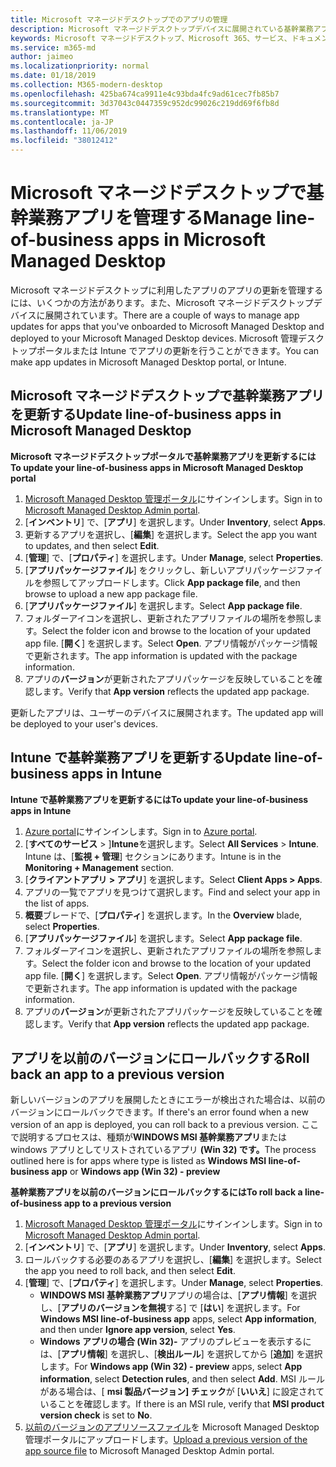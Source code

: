 ```yaml
---
title: Microsoft マネージドデスクトップでのアプリの管理
description: Microsoft マネージドデスクトップデバイスに展開されている基幹業務アプリを更新する方法に関する情報
keywords: Microsoft マネージドデスクトップ、Microsoft 365、サービス、ドキュメント
ms.service: m365-md
author: jaimeo
ms.localizationpriority: normal
ms.date: 01/18/2019
ms.collection: M365-modern-desktop
ms.openlocfilehash: 425ba674ca9911e4c93bda4fc9ad61cec7fb85b7
ms.sourcegitcommit: 3d37043c0447359c952dc99026c219dd69f6fb8d
ms.translationtype: MT
ms.contentlocale: ja-JP
ms.lasthandoff: 11/06/2019
ms.locfileid: "38012412"
---
```

# <a name="manage-line-of-business-apps-in-microsoft-managed-desktop"></a><span data-ttu-id="5973f-104">Microsoft マネージドデスクトップで基幹業務アプリを管理する</span><span class="sxs-lookup"><span data-stu-id="5973f-104">Manage line-of-business apps in Microsoft Managed Desktop</span></span>

<!--Application management -->

<span data-ttu-id="5973f-105">Microsoft マネージドデスクトップに利用したアプリのアプリの更新を管理するには、いくつかの方法があります。また、Microsoft マネージドデスクトップデバイスに展開されています。</span><span class="sxs-lookup"><span data-stu-id="5973f-105">There are a couple of ways to manage app updates for apps that you've onboarded to Microsoft Managed Desktop and deployed to your Microsoft Managed Desktop devices.</span></span> <span data-ttu-id="5973f-106">Microsoft 管理デスクトップポータルまたは Intune でアプリの更新を行うことができます。</span><span class="sxs-lookup"><span data-stu-id="5973f-106">You can make app updates in Microsoft Managed Desktop portal, or Intune.</span></span> 

<span id="update-app-mmd" />

## <a name="update-line-of-business-apps-in-microsoft-managed-desktop"></a><span data-ttu-id="5973f-107">Microsoft マネージドデスクトップで基幹業務アプリを更新する</span><span class="sxs-lookup"><span data-stu-id="5973f-107">Update line-of-business apps in Microsoft Managed Desktop</span></span>

<span data-ttu-id="5973f-108">**Microsoft マネージドデスクトップポータルで基幹業務アプリを更新するには**</span><span class="sxs-lookup"><span data-stu-id="5973f-108">**To update your line-of-business apps in Microsoft Managed Desktop portal**</span></span>
1. <span data-ttu-id="5973f-109">[Microsoft Managed Desktop 管理ポータル](https://aka.ms/mmdportal)にサインインします。</span><span class="sxs-lookup"><span data-stu-id="5973f-109">Sign in to [Microsoft Managed Desktop Admin portal](https://aka.ms/mmdportal).</span></span>
2. <span data-ttu-id="5973f-110">[**インベントリ**] で、[**アプリ**] を選択します。</span><span class="sxs-lookup"><span data-stu-id="5973f-110">Under **Inventory**, select **Apps**.</span></span>  
3. <span data-ttu-id="5973f-111">更新するアプリを選択し、[**編集**] を選択します。</span><span class="sxs-lookup"><span data-stu-id="5973f-111">Select the app you want to updates, and then select **Edit**.</span></span>
4. <span data-ttu-id="5973f-112">[**管理**] で、[**プロパティ**] を選択します。</span><span class="sxs-lookup"><span data-stu-id="5973f-112">Under **Manage**, select **Properties**.</span></span> 
5. <span data-ttu-id="5973f-113">[**アプリパッケージファイル**] をクリックし、新しいアプリパッケージファイルを参照してアップロードします。</span><span class="sxs-lookup"><span data-stu-id="5973f-113">Click **App package file**, and then browse to upload a new app package file.</span></span>
6. <span data-ttu-id="5973f-114">[**アプリパッケージファイル**] を選択します。</span><span class="sxs-lookup"><span data-stu-id="5973f-114">Select **App package file**.</span></span>
7. <span data-ttu-id="5973f-115">フォルダーアイコンを選択し、更新されたアプリファイルの場所を参照します。</span><span class="sxs-lookup"><span data-stu-id="5973f-115">Select the folder icon and browse to the location of your updated app file.</span></span> <span data-ttu-id="5973f-116">[**開く**] を選択します。</span><span class="sxs-lookup"><span data-stu-id="5973f-116">Select **Open**.</span></span> <span data-ttu-id="5973f-117">アプリ情報がパッケージ情報で更新されます。</span><span class="sxs-lookup"><span data-stu-id="5973f-117">The app information is updated with the package information.</span></span>
8. <span data-ttu-id="5973f-118">アプリの**バージョン**が更新されたアプリパッケージを反映していることを確認します。</span><span class="sxs-lookup"><span data-stu-id="5973f-118">Verify that **App version** reflects the updated app package.</span></span> 

<span data-ttu-id="5973f-119">更新したアプリは、ユーザーのデバイスに展開されます。</span><span class="sxs-lookup"><span data-stu-id="5973f-119">The updated app will be deployed to your user's devices.</span></span>

<span id="update-app-intune" />

## <a name="update-line-of-business-apps-in-intune"></a><span data-ttu-id="5973f-120">Intune で基幹業務アプリを更新する</span><span class="sxs-lookup"><span data-stu-id="5973f-120">Update line-of-business apps in Intune</span></span>

<span data-ttu-id="5973f-121">**Intune で基幹業務アプリを更新するには**</span><span class="sxs-lookup"><span data-stu-id="5973f-121">**To update your line-of-business apps in Intune**</span></span>
1. <span data-ttu-id="5973f-122">[Azure portal](https://azure.portal.com)にサインインします。</span><span class="sxs-lookup"><span data-stu-id="5973f-122">Sign in to [Azure portal](https://azure.portal.com).</span></span>
2. <span data-ttu-id="5973f-123">[**すべてのサービス** > ]**Intune**を選択します。</span><span class="sxs-lookup"><span data-stu-id="5973f-123">Select **All Services** > **Intune**.</span></span> <span data-ttu-id="5973f-124">Intune は、[**監視 + 管理**] セクションにあります。</span><span class="sxs-lookup"><span data-stu-id="5973f-124">Intune is in the **Monitoring + Management** section.</span></span>
3. <span data-ttu-id="5973f-125">[**クライアントアプリ > アプリ**] を選択します。</span><span class="sxs-lookup"><span data-stu-id="5973f-125">Select **Client Apps > Apps**.</span></span>
4. <span data-ttu-id="5973f-126">アプリの一覧でアプリを見つけて選択します。</span><span class="sxs-lookup"><span data-stu-id="5973f-126">Find and select your app in the list of apps.</span></span>
5. <span data-ttu-id="5973f-127">**概要**ブレードで、[**プロパティ**] を選択します。</span><span class="sxs-lookup"><span data-stu-id="5973f-127">In the **Overview** blade, select **Properties**.</span></span>
6. <span data-ttu-id="5973f-128">[**アプリパッケージファイル**] を選択します。</span><span class="sxs-lookup"><span data-stu-id="5973f-128">Select **App package file**.</span></span>
7. <span data-ttu-id="5973f-129">フォルダーアイコンを選択し、更新されたアプリファイルの場所を参照します。</span><span class="sxs-lookup"><span data-stu-id="5973f-129">Select the folder icon and browse to the location of your updated app file.</span></span> <span data-ttu-id="5973f-130">[**開く**] を選択します。</span><span class="sxs-lookup"><span data-stu-id="5973f-130">Select **Open**.</span></span> <span data-ttu-id="5973f-131">アプリ情報がパッケージ情報で更新されます。</span><span class="sxs-lookup"><span data-stu-id="5973f-131">The app information is updated with the package information.</span></span>
8. <span data-ttu-id="5973f-132">アプリの**バージョン**が更新されたアプリパッケージを反映していることを確認します。</span><span class="sxs-lookup"><span data-stu-id="5973f-132">Verify that **App version** reflects the updated app package.</span></span>

<span id="roll-back-app-mmd" />

## <a name="roll-back-an-app-to-a-previous-version"></a><span data-ttu-id="5973f-133">アプリを以前のバージョンにロールバックする</span><span class="sxs-lookup"><span data-stu-id="5973f-133">Roll back an app to a previous version</span></span>

<span data-ttu-id="5973f-134">新しいバージョンのアプリを展開したときにエラーが検出された場合は、以前のバージョンにロールバックできます。</span><span class="sxs-lookup"><span data-stu-id="5973f-134">If there's an error found when a new version of an app is deployed, you can roll back to a previous version.</span></span> <span data-ttu-id="5973f-135">ここで説明するプロセスは、種類が**WINDOWS MSI 基幹業務アプリ**または windows アプリとしてリストされているアプリ **(Win 32) です。**</span><span class="sxs-lookup"><span data-stu-id="5973f-135">The process outlined here is for apps where type is listed as **Windows MSI line-of-business app** or **Windows app (Win 32) - preview**</span></span>

<span data-ttu-id="5973f-136">**基幹業務アプリを以前のバージョンにロールバックするには**</span><span class="sxs-lookup"><span data-stu-id="5973f-136">**To roll back a line-of-business app to a previous version**</span></span>

1. <span data-ttu-id="5973f-137">[Microsoft Managed Desktop 管理ポータル](https://aka.ms/mmdportal)にサインインします。</span><span class="sxs-lookup"><span data-stu-id="5973f-137">Sign in to [Microsoft Managed Desktop Admin portal](https://aka.ms/mmdportal).</span></span>
2. <span data-ttu-id="5973f-138">[**インベントリ**] で、[**アプリ**] を選択します。</span><span class="sxs-lookup"><span data-stu-id="5973f-138">Under **Inventory**, select **Apps**.</span></span>  
3. <span data-ttu-id="5973f-139">ロールバックする必要のあるアプリを選択し、[**編集**] を選択します。</span><span class="sxs-lookup"><span data-stu-id="5973f-139">Select the app you need to roll back, and then select **Edit**.</span></span>
4. <span data-ttu-id="5973f-140">[**管理**] で、[**プロパティ**] を選択します。</span><span class="sxs-lookup"><span data-stu-id="5973f-140">Under **Manage**, select **Properties**.</span></span> 
    - <span data-ttu-id="5973f-141">**WINDOWS MSI 基幹業務アプリ**アプリの場合は、[**アプリ情報**] を選択し、[**アプリのバージョンを無視**する] で [**はい**] を選択します。</span><span class="sxs-lookup"><span data-stu-id="5973f-141">For **Windows MSI line-of-business app** apps, select **App information**, and then under **Ignore app version**, select **Yes**.</span></span>
    - <span data-ttu-id="5973f-142">**Windows アプリの場合 (Win 32)-** アプリのプレビューを表示するには、[**アプリ情報**] を選択し、[**検出ルール**] を選択してから [**追加**] を選択します。</span><span class="sxs-lookup"><span data-stu-id="5973f-142">For **Windows app (Win 32) - preview** apps, select **App information**, select **Detection rules**, and then select **Add**.</span></span> 
    <span data-ttu-id="5973f-143">MSI ルールがある場合は、[ **msi 製品バージョン] チェック**が [**いいえ**] に設定されていることを確認します。</span><span class="sxs-lookup"><span data-stu-id="5973f-143">If there is an MSI rule, verify that **MSI product version check** is set to **No**.</span></span>
5. <span data-ttu-id="5973f-144">[以前のバージョンのアプリソースファイル](../get-started/deploy-apps.md)を Microsoft Managed Desktop 管理ポータルにアップロードします。</span><span class="sxs-lookup"><span data-stu-id="5973f-144">[Upload a previous version of the app source file](../get-started/deploy-apps.md) to Microsoft Managed Desktop Admin portal.</span></span>  

